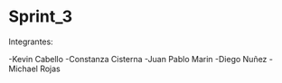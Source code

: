 # Sprint_3

Integrantes:

-Kevin Cabello
-Constanza Cisterna
-Juan Pablo Marin
-Diego Nuñez
-Michael Rojas
